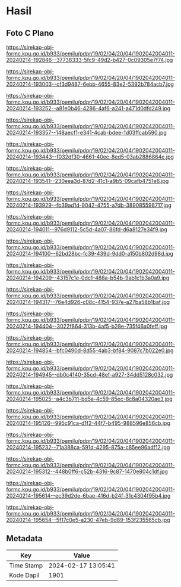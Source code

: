 # Hasil

## Foto C Plano

https://sirekap-obj-formc.kpu.go.id/b933/pemilu/pdpr/19/02/04/20/04/1902042004011-20240214-192846--37738333-5fc9-49d2-b427-0c09305e7f74.jpg

https://sirekap-obj-formc.kpu.go.id/b933/pemilu/pdpr/19/02/04/20/04/1902042004011-20240214-193003--cf3d9487-6ebb-4655-83e2-5392b784acb7.jpg

https://sirekap-obj-formc.kpu.go.id/b933/pemilu/pdpr/19/02/04/20/04/1902042004011-20240214-193252--a81e0b46-4286-4af6-a241-a471d0dfd249.jpg

https://sirekap-obj-formc.kpu.go.id/b933/pemilu/pdpr/19/02/04/20/04/1902042004011-20240214-193357--148aecf1-e341-4cab-bdee-1d03ffcab590.jpg

https://sirekap-obj-formc.kpu.go.id/b933/pemilu/pdpr/19/02/04/20/04/1902042004011-20240214-193443--f032df30-4661-40ec-8ed5-03ab2886864e.jpg

https://sirekap-obj-formc.kpu.go.id/b933/pemilu/pdpr/19/02/04/20/04/1902042004011-20240214-193541--230eea3d-87d2-41c1-a9b5-09cafb4751e6.jpg

https://sirekap-obj-formc.kpu.go.id/b933/pemilu/pdpr/19/02/04/20/04/1902042004011-20240214-193929--fb39ad1d-9042-4755-a7db-389085598717.jpg

https://sirekap-obj-formc.kpu.go.id/b933/pemilu/pdpr/19/02/04/20/04/1902042004011-20240214-194011--976d9112-5c5d-4a07-86fd-d6a8127e34f9.jpg

https://sirekap-obj-formc.kpu.go.id/b933/pemilu/pdpr/19/02/04/20/04/1902042004011-20240214-194100--62bd28bc-fc39-439d-9dd0-a150b802d98d.jpg

https://sirekap-obj-formc.kpu.go.id/b933/pemilu/pdpr/19/02/04/20/04/1902042004011-20240214-194209--43157c1e-0dc1-488a-b54b-9ab1c1b3a0a9.jpg

https://sirekap-obj-formc.kpu.go.id/b933/pemilu/pdpr/19/02/04/20/04/1902042004011-20240214-194317--76e4d926-c08c-4154-937e-a27ba58b1baf.jpg

https://sirekap-obj-formc.kpu.go.id/b933/pemilu/pdpr/19/02/04/20/04/1902042004011-20240214-194404--3022f864-313b-4af5-b28e-735f46a0feff.jpg

https://sirekap-obj-formc.kpu.go.id/b933/pemilu/pdpr/19/02/04/20/04/1902042004011-20240214-194854--bfc0490d-8d55-4ab3-bf84-9087c7b022e0.jpg

https://sirekap-obj-formc.kpu.go.id/b933/pemilu/pdpr/19/02/04/20/04/1902042004011-20240214-194945--db0c4140-35cd-48ef-a927-34dd5128c032.jpg

https://sirekap-obj-formc.kpu.go.id/b933/pemilu/pdpr/19/02/04/20/04/1902042004011-20240214-195025--a4c3b711-bd5a-4c59-85ec-8c8a04320ae3.jpg

https://sirekap-obj-formc.kpu.go.id/b933/pemilu/pdpr/19/02/04/20/04/1902042004011-20240214-195126--995c91ca-d1f2-44f7-b495-988596e856cb.jpg

https://sirekap-obj-formc.kpu.go.id/b933/pemilu/pdpr/19/02/04/20/04/1902042004011-20240214-195232--71a388ca-591d-4295-875a-c85ee96adf12.jpg

https://sirekap-obj-formc.kpu.go.id/b933/pemilu/pdpr/19/02/04/20/04/1902042004011-20240214-195312--448b0ff6-c52b-4316-9c87-1470e804c1df.jpg

https://sirekap-obj-formc.kpu.go.id/b933/pemilu/pdpr/19/02/04/20/04/1902042004011-20240214-195614--ec39d2de-6bae-416d-b24f-31c4304f95b4.jpg

https://sirekap-obj-formc.kpu.go.id/b933/pemilu/pdpr/19/02/04/20/04/1902042004011-20240214-195654--5f17c0e5-a230-47eb-9d89-153f235565cb.jpg


## Metadata

| Key        | Value               |
| ---------- | ------------------- |
| Time Stamp | 2024-02-17 13:05:41 |
| Kode Dapil | 1901                |



